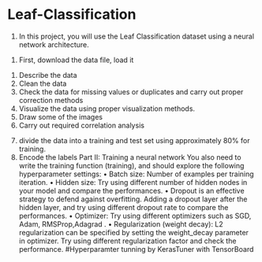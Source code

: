 # Leaf-Classification
1. In this project, you will use the Leaf Classification dataset using a neural 
network architecture. 
1) First, download the data file, load it
1. Describe the data
2. Clean the data 
3. Check the data for missing values or duplicates and carry out proper correction 
methods
4. Visualize the data using proper visualization methods. 
5. Draw some of the images 
6. Carry out required correlation analysis
7) divide the data into a training and test set using approximately 80% for training.  
8) Encode the labels
Part II: Training a neural network
You also need to write the training function (training), and should explore the following 
hyperparameter settings: 
• Batch size: Number of examples per training iteration. 
• Hidden size: Try using different number of hidden nodes in your model and compare the 
performances. 
• Dropout is an effective strategy to defend against overfitting. Adding a dropout layer 
after the hidden layer, and try using different dropout rate to compare the performances. 
• Optimizer: Try using different optimizers such as SGD, Adam, RMSProp,Adagrad . 
• Regularization (weight decay): L2 regularization can be specified by setting the 
weight_decay parameter in optimizer. Try using different regularization factor and check 
the performance.
#Hyperparamter tunning by KerasTuner with TensorBoard

